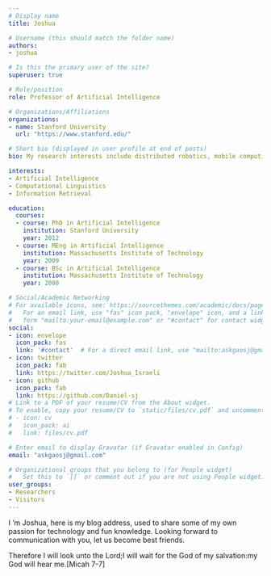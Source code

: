 ```yaml
---
# Display name
title: Joshua

# Username (this should match the folder name)
authors:
- joshua

# Is this the primary user of the site?
superuser: true

# Role/position
role: Professor of Artificial Intelligence

# Organizations/Affiliations
organizations:
- name: Stanford University
  url: "https://www.stanford.edu/"

# Short bio (displayed in user profile at end of posts)
bio: My research interests include distributed robotics, mobile computing and programmable matter.

interests:
- Artificial Intelligence
- Computational Linguistics
- Information Retrieval

education:
  courses:
  - course: PhD in Artificial Intelligence
    institution: Stanford University
    year: 2012
  - course: MEng in Artificial Intelligence
    institution: Massachusetts Institute of Technology
    year: 2009
  - course: BSc in Artificial Intelligence
    institution: Massachusetts Institute of Technology
    year: 2008

# Social/Academic Networking
# For available icons, see: https://sourcethemes.com/academic/docs/page-builder/#icons
#   For an email link, use "fas" icon pack, "envelope" icon, and a link in the
#   form "mailto:your-email@example.com" or "#contact" for contact widget.
social:
- icon: envelope
  icon_pack: fas
  link: '#contact'  # For a direct email link, use "mailto:askgaosj@gmail.com".
- icon: twitter
  icon_pack: fab
  link: https://twitter.com/Joshua_Israeli
- icon: github
  icon_pack: fab
  link: https://github.com/Daniel-sj
# Link to a PDF of your resume/CV from the About widget.
# To enable, copy your resume/CV to `static/files/cv.pdf` and uncomment the lines below.
# - icon: cv
#   icon_pack: ai
#   link: files/cv.pdf

# Enter email to display Gravatar (if Gravatar enabled in Config)
email: "askgaosj@gmail.com"

# Organizational groups that you belong to (for People widget)
#   Set this to `[]` or comment out if you are not using People widget.
user_groups:
- Researchers
- Visitors
---
```


I ’m Joshua, here is my blog address, used to share some of my own passion for technology and fun knowledge. Looking forward to communication with you, let us become best friends.

Therefore I will look unto the Lord;I will wait for the God of my salvation:my God will hear me.[Micah 7-7] 